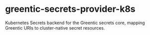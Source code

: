 # greentic-secrets-provider-k8s

Kubernetes Secrets backend for the Greentic secrets core, mapping Greentic URIs
to cluster-native secret resources.
